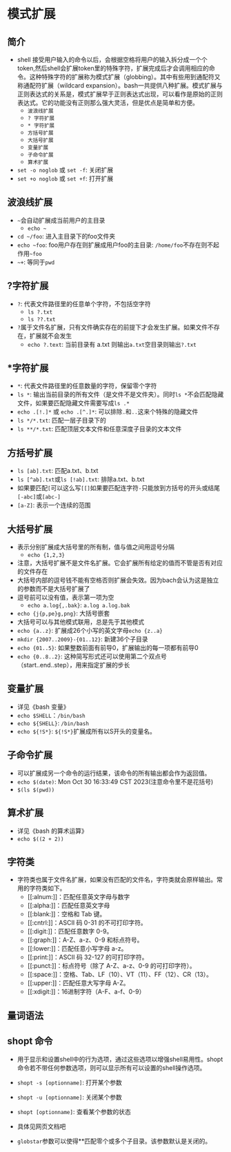 # 模式扩展

## 简介

- shell 接受用户输入的命令以后，会根据空格将用户的输入拆分成一个个token,然后shell会扩展token里的特殊字符，扩展完成后才会调用相应的命令。这种特殊字符的扩展称为模式扩展（globbing）。其中有些用到通配符又称通配符扩展（wildcard expansion）。bash一共提供八种扩展。模式扩展与正则表达式的关系是，模式扩展早于正则表达式出现，可以看作是原始的正则表达式。它的功能没有正则那么强大灵活，但是优点是简单和方便。
  - `波浪线扩展`
  - `? 字符扩展`
  - `* 字符扩展`
  - `方括号扩展`
  - `大括号扩展`
  - `变量扩展`
  - `子命令扩展`
  - `算术扩展`
- `set -o noglob` 或 `set -f`: 关闭扩展
- `set +o noglob` 或 `set +f`: 打开扩展

## 波浪线扩展

- `~`会自动扩展成当前用户的主目录
  - `echo ~`
- `cd ~/foo`: 进入主目录下的foo文件夹
- `echo ~foo`: foo用户存在则扩展成用户foo的主目录: `/home/foo`不存在则不起作用`~foo`
- `~+`: 等同于`pwd`

## ?字符扩展

- `?`: 代表文件路径里的任意单个字符，不包括空字符
  - `ls ?.txt`
  - `ls ??.txt`
- `?`属于文件名扩展，只有文件确实存在的前提下才会发生扩展。如果文件不存在，扩展就不会发生
  - `echo ?.text`: 当前目录有 a.txt 则输出`a.txt`空目录则输出`?.txt`

## *字符扩展

- `*`: 代表文件路径里的任意数量的字符，保留零个字符
- `ls *`: 输出当前目录的所有文件（是文件不是文件夹）。同时`ls *`不会匹配隐藏文件，如果要匹配隐藏文件需要写成`ls .*`
- `echo .[!.]*` 或 `echo .[^.]*`: 可以排除`.`和`..`这来个特殊的隐藏文件
- `ls */*.txt`: 匹配一层子目录下的
- `ls **/*.txt`: 匹配顶层文本文件和任意深度子目录的文本文件

## 方括号扩展

- `ls [ab].txt`: 匹配a.txt、b.txt
- `ls [^ab].txt`或`ls [!ab].txt`: 排除a.txt、b.txt
- 如果要匹配`[`可以这么写`[[]`如果要匹配连字符`-`只能放到方括号的开头或结尾`[-abc]`或`[abc-]`
- `[a-Z]`: 表示一个连续的范围

## 大括号扩展

- 表示分别扩展成大括号里的所有制，值与值之间用逗号分隔
  - `echo {1,2,3}`
- 注意，大括号扩展不是文件名扩展。它会扩展所有给定的值而不管是否有对应的文件存在
- 大括号内部的逗号钱不能有空格否则扩展会失效。因为bach会认为这是独立的参数而不是大括号扩展了
- 逗号前可以没有值，表示第一项为空
  - `echo a.log{,.bak}`: `a.log a.log.bak`
- `echo {j{p,pe}g,png}`: 大括号嵌套
- 大括号可以与其他模式联用，总是先于其他模式
- `echo {a..z}`: 扩展成26个小写的英文字母`echo {z..a}`
- `mkdir {2007..2009}-{01..12}`: 新建36个子目录
- `echo {01..5}`: 如果整数前面有前导0，扩展输出的每一项都有前导0
- `echo {0..8..2}`: 这种简写形式还可以使用第二个双点号（start..end..step），用来指定扩展的步长

## 变量扩展

- 详见《bash 变量》
- `echo $SHELL`：`/bin/bash`
- `echo ${SHELL}`: `/bin/bash`
- `echo ${!S*}`: `${!S*}`扩展成所有以S开头的变量名。

## 子命令扩展

- 可以扩展成另一个命令的运行结果，该命令的所有输出都会作为返回值。
- `echo $(date)`: Mon Oct 30 16:33:49 CST 2023(注意命令里不是花括号)
- `$(ls $(pwd))`

## 算术扩展

- 详见《bash 的算术运算》
- `echo $((2 + 2))`

## 字符类

- 字符类也属于文件名扩展，如果没有匹配的文件名，字符类就会原样输出。常用的字符类如下。
  - [[:alnum:]]：匹配任意英文字母与数字
  - [[:alpha:]]：匹配任意英文字母
  - [[:blank:]]：空格和 Tab 键。
  - [[:cntrl:]]：ASCII 码 0-31 的不可打印字符。
  - [[:digit:]]：匹配任意数字 0-9。
  - [[:graph:]]：A-Z、a-z、0-9 和标点符号。
  - [[:lower:]]：匹配任意小写字母 a-z。
  - [[:print:]]：ASCII 码 32-127 的可打印字符。
  - [[:punct:]]：标点符号（除了 A-Z、a-z、0-9 的可打印字符）。
  - [[:space:]]：空格、Tab、LF（10）、VT（11）、FF（12）、CR（13）。
  - [[:upper:]]：匹配任意大写字母 A-Z。
  - [[:xdigit:]]：16进制字符（A-F、a-f、0-9）

## 量词语法

## shopt 命令

- 用于显示和设置shell中的行为选项，通过这些选项以增强shell易用性。shopt命令若不带任何参数选项，则可以显示所有可以设置的shell操作选项。
- `shopt -s [optionname]`: 打开某个参数
- `shopt -u [optionname]`: 关闭某个参数
- `shopt [optionname]`: 查看某个参数的状态

- 具体见网页文档吧

- `globstar`参数可以使得**匹配零个或多个子目录。该参数默认是关闭的。
